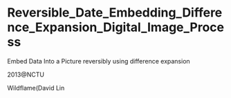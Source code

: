 Reversible_Date_Embedding_Difference_Expansion_Digital_Image_Process
====================================================================

Embed Data Into a Picture reversibly using difference expansion



2013@NCTU

Wildflame(David Lin
